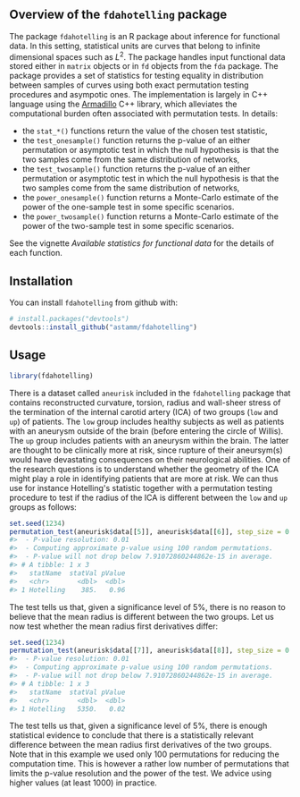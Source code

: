 
<!-- README.md is generated from README.Rmd. Please edit that file -->
Overview of the `fdahotelling` package
--------------------------------------

The package `fdahotelling` is an R package about inference for functional data. In this setting, statistical units are curves that belong to infinite dimensional spaces such as *L*<sup>2</sup>. The package handles input functional data stored either in `matrix` objects or in `fd` objects from the `fda` package. The package provides a set of statistics for testing equality in distribution between samples of curves using both exact permutation testing procedures and asympotic ones. The implementation is largely in C++ language using the [Armadillo](http://arma.sourceforge.net) C++ library, which alleviates the computational burden often associated with permutation tests. In details:

-   the `stat_*()` functions return the value of the chosen test statistic,
-   the `test_onesample()` function returns the p-value of an either permutation or asymptotic test in which the null hypothesis is that the two samples come from the same distribution of networks,
-   the `test_twosample()` function returns the p-value of an either permutation or asymptotic test in which the null hypothesis is that the two samples come from the same distribution of networks,
-   the `power_onesample()` function returns a Monte-Carlo estimate of the power of the one-sample test in some specific scenarios.
-   the `power_twosample()` function returns a Monte-Carlo estimate of the power of the two-sample test in some specific scenarios.

See the vignette *Available statistics for functional data* for the details of each function.

Installation
------------

You can install `fdahotelling` from github with:

``` r
# install.packages("devtools")
devtools::install_github("astamm/fdahotelling")
```

Usage
-----

``` r
library(fdahotelling)
```

There is a dataset called `aneurisk` included in the `fdahotelling` package that contains reconstructed curvature, torsion, radius and wall-sheer stress of the termination of the internal carotid artery (ICA) of two groups (`low` and `up`) of patients. The `low` group includes healthy subjects as well as patients with an aneurysm outside of the brain (before entering the circle of Willis). The `up` group includes patients with an aneurysm within the brain. The latter are thought to be clinically more at risk, since rupture of their aneursym(s) would have devastating consequences on their neurological abilities. One of the research questions is to understand whether the geometry of the ICA might play a role in identifying patients that are more at risk. We can thus use for instance Hotelling's statistic together with a permutation testing procedure to test if the radius of the ICA is different between the `low` and `up` groups as follows:

``` r
set.seed(1234)
permutation_test(aneurisk$data[[5]], aneurisk$data[[6]], step_size = 0.01, B = 100L)
#>  - P-value resolution: 0.01
#>  - Computing approximate p-value using 100 random permutations.
#>  - P-value will not drop below 7.91072860244862e-15 in average.
#> # A tibble: 1 x 3
#>   statName  statVal pValue
#>   <chr>       <dbl>  <dbl>
#> 1 Hotelling    385.   0.96
```

The test tells us that, given a significance level of 5%, there is no reason to believe that the mean radius is different between the two groups. Let us now test whether the mean radius first derivatives differ:

``` r
set.seed(1234)
permutation_test(aneurisk$data[[7]], aneurisk$data[[8]], step_size = 0.01, B = 100L)
#>  - P-value resolution: 0.01
#>  - Computing approximate p-value using 100 random permutations.
#>  - P-value will not drop below 7.91072860244862e-15 in average.
#> # A tibble: 1 x 3
#>   statName  statVal pValue
#>   <chr>       <dbl>  <dbl>
#> 1 Hotelling   5350.   0.02
```

The test tells us that, given a significance level of 5%, there is enough statistical evidence to conclude that there is a statistically relevant difference between the mean radius first derivatives of the two groups. Note that in this example we used only 100 permutations for reducing the computation time. This is however a rather low number of permutations that limits the p-value resolution and the power of the test. We advice using higher values (at least 1000) in practice.
